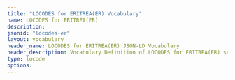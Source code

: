 ```yaml
---
title: "LOCODES for ERITREA(ER) Vocabulary"
name: LOCODES for ERITREA(ER) 
description: 
jsonid: "locodes-er"
layout: vocabulary
header_name: LOCODES for ERITREA(ER) JSON-LD Vocabulary
header_description: Vocabulary Definition of LOCODES for ERITREA(ER) semantics in HTML format. JSON-LD format is available at [locodes-er.jsonld](/vocabulary/locodes-er.jsonld)
type: locode
options:
---
```

